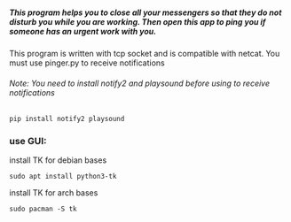 ##### This program helps you to close all your messengers so that they do not disturb you while you are working. Then open this app to ping you if someone has an urgent work with you.

This program is written with tcp socket and is compatible with netcat. You must use pinger.py to receive notifications

###### Note: You need to install notify2 and playsound before using to receive notifications
```
pip install notify2 playsound
```
### use GUI:
install TK for debian bases
```
sudo apt install python3-tk 
```
install TK for arch bases
```
sudo pacman -S tk
```

